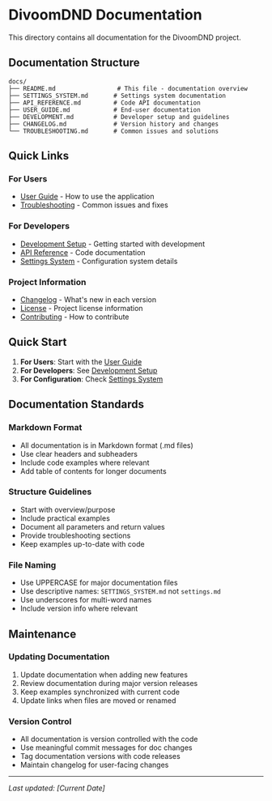 # DivoomDND Documentation

This directory contains all documentation for the DivoomDND project.

## Documentation Structure

```
docs/
├── README.md                 # This file - documentation overview
├── SETTINGS_SYSTEM.md       # Settings system documentation
├── API_REFERENCE.md         # Code API documentation
├── USER_GUIDE.md            # End-user documentation
├── DEVELOPMENT.md           # Developer setup and guidelines
├── CHANGELOG.md             # Version history and changes
└── TROUBLESHOOTING.md       # Common issues and solutions
```

## Quick Links

### For Users
- [User Guide](USER_GUIDE.md) - How to use the application
- [Troubleshooting](TROUBLESHOOTING.md) - Common issues and fixes

### For Developers
- [Development Setup](DEVELOPMENT.md) - Getting started with development
- [API Reference](API_REFERENCE.md) - Code documentation
- [Settings System](SETTINGS_SYSTEM.md) - Configuration system details

### Project Information
- [Changelog](CHANGELOG.md) - What's new in each version
- [License](../LICENSE) - Project license information
- [Contributing](../CONTRIBUTING.md) - How to contribute

## Quick Start

1. **For Users**: Start with the [User Guide](USER_GUIDE.md)
2. **For Developers**: See [Development Setup](DEVELOPMENT.md)
3. **For Configuration**: Check [Settings System](SETTINGS_SYSTEM.md)

## Documentation Standards

### Markdown Format
- All documentation is in Markdown format (.md files)
- Use clear headers and subheaders
- Include code examples where relevant
- Add table of contents for longer documents

### Structure Guidelines
- Start with overview/purpose
- Include practical examples
- Document all parameters and return values
- Provide troubleshooting sections
- Keep examples up-to-date with code

### File Naming
- Use UPPERCASE for major documentation files
- Use descriptive names: `SETTINGS_SYSTEM.md` not `settings.md`
- Use underscores for multi-word names
- Include version info where relevant

## Maintenance

### Updating Documentation
1. Update documentation when adding new features
2. Review documentation during major version releases
3. Keep examples synchronized with current code
4. Update links when files are moved or renamed

### Version Control
- All documentation is version controlled with the code
- Use meaningful commit messages for doc changes
- Tag documentation versions with code releases
- Maintain changelog for user-facing changes

---

*Last updated: [Current Date]*